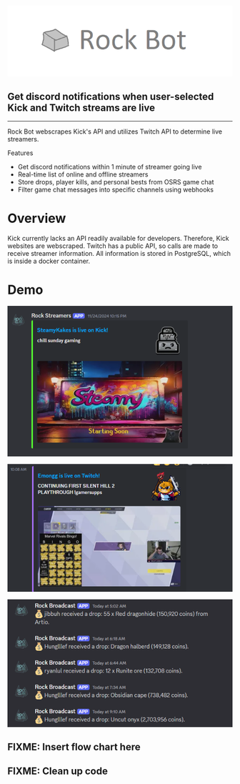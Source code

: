 ![Rock Bot Logo](images/rock-bot.png)

## Get discord notifications when user-selected Kick and Twitch streams are live

--------------------------------------------------------------------------------

Rock Bot webscrapes Kick's API and utilizes Twitch API to determine live streamers.

Features
- Get discord notifications within 1 minute of streamer going live
- Real-time list of online and offline streamers
- Store drops, player kills, and personal bests from OSRS game chat
- Filter game chat messages into specific channels using webhooks

# Overview

Kick currently lacks an API readily available for developers. Therefore, Kick websites are webscraped.
Twitch has a public API, so calls are made to receive streamer information.
All information is stored in PostgreSQL, which is inside a docker container.

# Demo

![SteamyKakes](images/steamy.png)

![Emongg](images/emongg.png)

![Drops](images/drops.png)


## FIXME: Insert flow chart here

## FIXME: Clean up code

